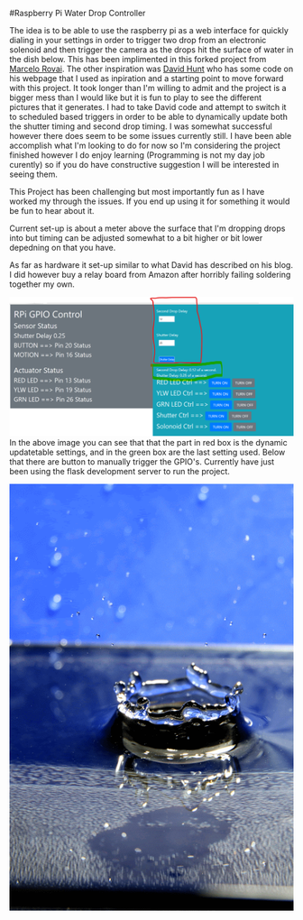 #Raspberry Pi Water Drop Controller

The idea is to be able to use the raspberry pi as a web interface for quickly dialing in your settings in order to trigger two drop from an electronic solenoid and then trigger the camera as the drops hit the surface of water in the dish below.  This has been implimented in this forked project from [Marcelo Rovai](https://github.com/Mjrovai/RPi-Flask-WebServer.git).  The other inspiration was [David Hunt](http://www.davidhunt.ie/water-droplet-photography-with-raspberry-pi/) who has some code on his webpage that I used as inpiration and a starting point to move forward with this project.  It took longer than I'm willing to admit and the project is a bigger mess than I would like but it is fun to play to see the different pictures that it generates.  I had to take David code and attempt to switch it to scheduled based triggers in order to be able to dynamically update both the shutter timing and second drop timing.  I was somewhat successful however there does seem to be some issues currently still.  I have been able accomplish what I'm looking to do for now so I'm considering the project finished however I do enjoy learning (Programming is not my day job curently) so if you do have constructive suggestion I will be interested in seeing them.

This Project has been challenging but most importantly fun as I have worked my through the issues.  If you end up using it for something it would be fun to hear about it.

Current set-up is about a meter above the surface that I'm dropping drops into but timing can be adjusted somewhat to a bit higher or bit lower depedning on that you have.

As far as hardware it set-up similar to what David has described on his blog.  I did however buy a relay board from Amazon after horribly failing soldering together my own.

![Web Interface Page](https://github.com/johanknelsen/RPi-Flask-WebServer/blob/master/Pictures/Annotation%202020-03-31%20115003.png)
In the above image you can see that that the part in red box is the dynamic updatetable settings, and in the green box are the last setting used.  Below that there are button to manually trigger the GPIO's.  Currently have just been using the flask development server to run the project.

![Some Results](https://github.com/johanknelsen/RPi-Flask-WebServer/blob/master/Pictures/IMG_5791-ANIMATION%5B1%5D.gif?raw=true)
